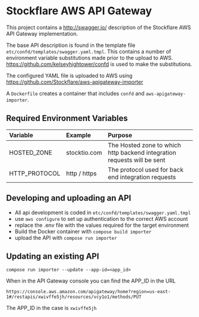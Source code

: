 # Stockflare AWS API Gateway

This project contains a http://swagger.io/ description of the Stockflare AWS API Gateway implementation.

The base API description is found in the template file `etc/confd/templates/swagger.yaml.tmpl`.  This contains a number of environment variable substitutions made prior to the upload to AWS.  https://github.com/kelseyhightower/confd is used to make the substitutions.

The configured YAML file is uploaded to AWS using https://github.com/Stockflare/aws-apigateway-importer

A `Dockerfile` creates a container that includes `confd` and `aws-apigateway-importer`.

## Required Environment Variables
| Variable      | Example      | Purpose                                                                 |
|:--------------|:-------------|:------------------------------------------------------------------------|
| HOSTED_ZONE   | stocktio.com | The Hosted zone to which http backend integration requests will be sent |
| HTTP_PROTOCOL | http / https | The protocol used for back end integration requests                     |

## Developing and uploading an API
* All api development is coded in `etc/confd/templates/swagger.yaml.tmpl`
* use `aws configure` to set up authentication to the correct AWS account
* replace the .env file with the values required for the target environment
* Build the Docker container with `compose build importer`
* upload the API with `compose run importer`

## Updating an existing API

```
compose run importer --update --app-id=<app_id>
```

When in the API Gateway console you can find the APP_ID in the URL

```
https://console.aws.amazon.com/apigateway/home?region=us-east-1#/restapis/xwivffe5jh/resources/vcy1o1/methods/PUT
```

The APP_ID in the case is `xwivffe5jh`
